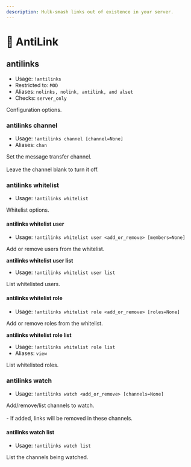 ```yaml
---
description: Hulk-smash links out of existence in your server.
---
```


# 🔗 AntiLink

## antilinks

* Usage: `!antilinks`
* Restricted to: `MOD`
* Aliases: `nolinks, nolink, antilink, and alset`
* Checks: `server_only`

Configuration options.

### antilinks channel

* Usage: `!antilinks channel [channel=None]`
* Aliases: `chan`

Set the message transfer channel.\
\
Leave the channel blank to turn it off.

### antilinks whitelist

* Usage: `!antilinks whitelist`

Whitelist options.

#### antilinks whitelist user

* Usage: `!antilinks whitelist user <add_or_remove> [members=None]`

Add or remove users from the whitelist.

**antilinks whitelist user list**

* Usage: `!antilinks whitelist user list`

List whitelisted users.

#### antilinks whitelist role

* Usage: `!antilinks whitelist role <add_or_remove> [roles=None]`

Add or remove roles from the whitelist.

**antilinks whitelist role list**

* Usage: `!antilinks whitelist role list`
* Aliases: `view`

List whitelisted roles.

### antilinks watch

* Usage: `!antilinks watch <add_or_remove> [channels=None]`

Add/remove/list channels to watch.\
\
\- If added, links will be removed in these channels.

#### antilinks watch list

* Usage: `!antilinks watch list`

List the channels being watched.
